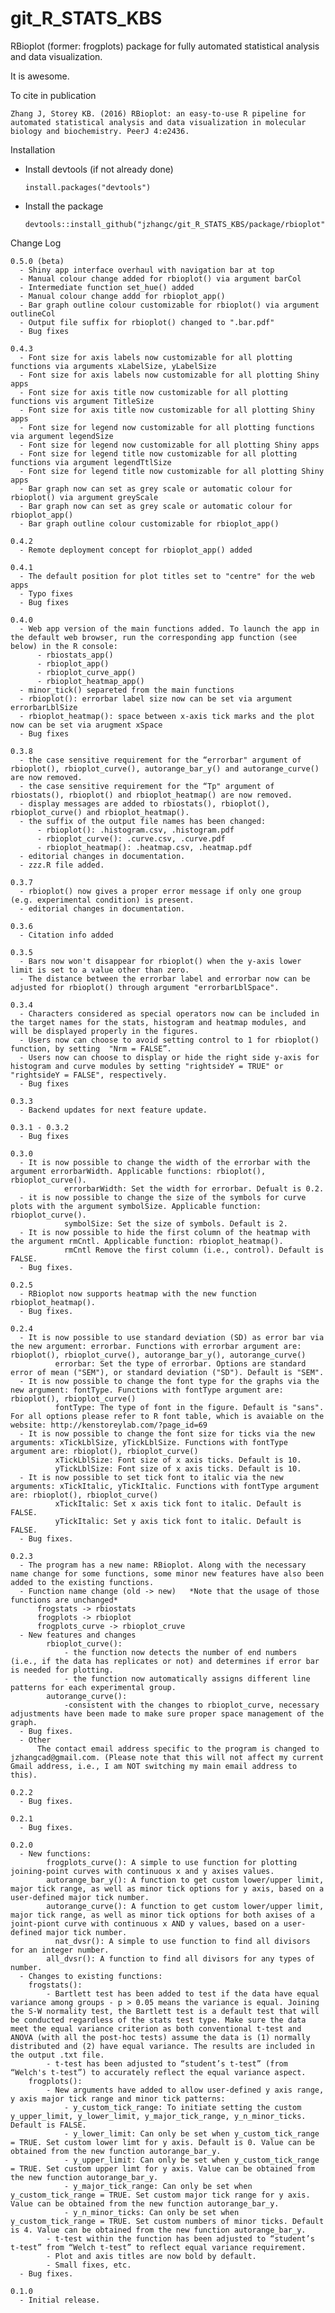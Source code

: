 # git_R_STATS_KBS
RBioplot (former: frogplots) package for fully automated statistical analysis and data visualization.

It is awesome.

To cite in publication
  
    Zhang J, Storey KB. (2016) RBioplot: an easy-to-use R pipeline for automated statistical analysis and data visualization in molecular biology and biochemistry. PeerJ 4:e2436.


Installation

  - Install devtools (if not already done)
  
        install.packages("devtools")
    
  - Install the package
  
        devtools::install_github("jzhangc/git_R_STATS_KBS/package/rbioplot")   


Change Log

    0.5.0 (beta)
      - Shiny app interface overhaul with navigation bar at top
      - Manual colour change added for rbioplot() via argument barCol
      - Intermediate function set_hue() added
      - Manual colour change addd for rbioplot_app()
      - Bar graph outline colour customizable for rbioplot() via argument outlineCol
      - Output file suffix for rbioplot() changed to ".bar.pdf"
      - Bug fixes
    
    0.4.3
      - Font size for axis labels now customizable for all plotting functions via arguments xLabelSize, yLabelSize
      - Font size for axis labels now customizable for all plotting Shiny apps
      - Font size for axis title now customizable for all plotting functions vis argument TitleSize
      - Font size for axis title now customizable for all plotting Shiny apps
      - Font size for legend now customizable for all plotting functions via argument legendSize
      - Font size for legend now customizable for all plotting Shiny apps
      - Font size for legend title now customizable for all plotting functions via argument legendTtlSize
      - Font size for legend title now customizable for all plotting Shiny apps
      - Bar graph now can set as grey scale or automatic colour for rbioplot() via argument greyScale
      - Bar graph now can set as grey scale or automatic colour for rbioplot_app()
      - Bar graph outline colour customizable for rbioplot_app()

    0.4.2
      - Remote deployment concept for rbioplot_app() added

    0.4.1
      - The default position for plot titles set to "centre" for the web apps
      - Typo fixes
      - Bug fixes

    0.4.0
      - Web app version of the main functions added. To launch the app in the default web browser, run the corresponding app function (see below) in the R console:
          - rbiostats_app()
          - rbioplot_app()
          - rbioplot_curve_app()
          - rbioplot_heatmap_app()
      - minor_tick() separeted from the main functions
      - rbioplot(): errorbar label size now can be set via argument errorbarLblSize
      - rbioplot_heatmap(): space between x-axis tick marks and the plot now can be set via arugment xSpace
      - Bug fixes
      
    0.3.8
      - the case sensitive requirement for the “errorbar" argument of rbioplot(), rbioplot_curve(), autorange_bar_y() and autorange_curve() are now removed.
      - the case sensitive requirement for the “Tp" argument of rbiostats(), rbioplot() and rbioplot_heatmap() are now removed.
      - display messages are added to rbiostats(), rbioplot(), rbioplot_curve() and rbioplot_heatmap().
      - the suffix of the output file names has been changed:
          - rbioplot(): .histogram.csv, .histogram.pdf
          - rbioplot_curve(): .curve.csv, .curve.pdf
          - rbioplot_heatmap(): .heatmap.csv, .heatmap.pdf
      - editorial changes in documentation.   
      - zzz.R file added.

    0.3.7
      - rbioplot() now gives a proper error message if only one group (e.g. experimental condition) is present.
      - editorial changes in documentation.

    0.3.6
      - Citation info added

    0.3.5
      - Bars now won't disappear for rbioplot() when the y-axis lower limit is set to a value other than zero.
      - The distance between the errorbar label and errorbar now can be adjusted for rbioplot() through argument "errorbarLblSpace".

    0.3.4
      - Characters considered as special operators now can be included in the target names for the stats, histogram and heatmap modules, and will be displayed properly in the figures.
      - Users now can choose to avoid setting control to 1 for rbioplot() function, by setting  "Nrm = FALSE”.
      - Users now can choose to display or hide the right side y-axis for histogram and curve modules by setting "rightsideY = TRUE" or "rightsideY = FALSE", respectively.
      - Bug fixes
    
    0.3.3
      - Backend updates for next feature update.

    0.3.1 - 0.3.2
      - Bug fixes

    0.3.0
      - It is now possible to change the width of the errorbar with the argument errorbarWidth. Applicable functions: rbioplot(), rbioplot_curve().
		        errorbarWidth: Set the width for errorbar. Defualt is 0.2.
      - it is now possible to change the size of the symbols for curve plots with the argument symbolSize. Applicable function: rbioplot_curve().
		        symbolSize: Set the size of symbols. Default is 2.
      - It is now possible to hide the first column of the heatmap with the argument rmCntl. Applicable function: rbioplot_heatmap().
		        rmCntl Remove the first column (i.e., control). Default is FALSE.
      - Bug fixes.

    0.2.5
      - RBioplot now supports heatmap with the new function rbioplot_heatmap().
      - Bug fixes.

    0.2.4
      - It is now possible to use standard deviation (SD) as error bar via the new argument: errorbar. Functions with errorbar argument are: rbioplot(), rbioplot_curve(), autorange_bar_y(), autorange_curve()
		      errorbar: Set the type of errorbar. Options are standard error of mean ("SEM"), or standard deviation ("SD"). Default is "SEM".
      - It is now possible to change the font type for the graphs via the new argument: fontType. Functions with fontType argument are: rbioplot(), rbioplot_curve()
	  	      fontType: The type of font in the figure. Default is "sans". For all options please refer to R font table, which is avaiable on the website: http://kenstoreylab.com/?page_id=69
      - It is now possible to change the font size for ticks via the new arguments: xTickLblSize, yTickLblSize. Functions with fontType argument are: rbioplot(), rbioplot_curve()
		      xTickLblSize: Font size of x axis ticks. Default is 10.
		      yTickLblSize: Font size of x axis ticks. Default is 10.
      - It is now possible to set tick font to italic via the new arguments: xTickItalic, yTickItalic. Functions with fontType argument are: rbioplot(), rbioplot_curve()
		      xTickItalic: Set x axis tick font to italic. Default is FALSE.
		      yTickItalic: Set y axis tick font to italic. Default is FALSE.
      - Bug fixes.

    0.2.3
      - The program has a new name: RBioplot. Along with the necessary name change for some functions, some minor new features have also been added to the existing functions. 
      - Function name change (old -> new)	*Note that the usage of those functions are unchanged*
  		  frogstats -> rbiostats
  		  frogplots -> rbioplot
  		  frogplots_curve -> rbioplot_cruve
      - New features and changes
  		    rbioplot_curve(): 
  			    - the function now detects the number of end numbers (i.e., if the data has replicates or not) and determines if error bar is needed for plotting.
  			    - the function now automatically assigns different line patterns for each experimental group. 
  		    autorange_curve():
  			    -consistent with the changes to rbioplot_curve, necessary adjustments have been made to make sure proper space management of the graph.
      - Bug fixes.
      - Other
          The contact email address specific to the program is changed to jzhangcad@gmail.com. (Please note that this will not affect my current Gmail address, i.e., I am NOT switching my main email address to this).

    0.2.2
      - Bug fixes.

    0.2.1
      - Bug fixes.

    0.2.0
      - New functions:
  		    frogplots_curve(): A simple to use function for plotting joining-point curves with continuous x and y axises values.
  		    autorange_bar_y(): A function to get custom lower/upper limit, major tick range, as well as minor tick options for y axis, based on a user-defined major tick number.
  		    autorange_curve(): A function to get custom lower/upper limit, major tick range, as well as minor tick options for both axises of a joint-piont curve with continuous x AND y values, based on a user-defined major tick number.
    		  nat_dvsr(): A simple to use function to find all divisors for an integer number.
  		    all_dvsr(): A function to find all divisors for any types of number.
      - Changes to existing functions:
  	    frogstats(): 
  		    - Bartlett test has been added to test if the data have equal variance among groups - p > 0.05 means the variance is equal. Joining the S-W normality test, the Bartlett test is a default test that will be conducted regardless of the stats test type. Make sure the data meet the equal variance criterion as both conventional t-test and ANOVA (with all the post-hoc tests) assume the data is (1) normally distributed and (2) have equal variance. The results are included in the output .txt file.
  		    - t-test has been adjusted to “student’s t-test” (from “Welch's t-test”) to accurately reflect the equal variance aspect.
  	    frogplots():
      		- New arguments have added to allow user-defined y axis range, y axis major tick range and minor tick patterns:
      			- y_custom_tick_range: To initiate setting the custom y_upper_limit, y_lower_limit, y_major_tick_range, y_n_minor_ticks. Default is FALSE.
      			- y_lower_limit: Can only be set when y_custom_tick_range = TRUE. Set custom lower limt for y axis. Default is 0. Value can be obtained from the new function autorange_bar_y.
      			- y_upper_limit: Can only be set when y_custom_tick_range = TRUE. Set custom upper limt for y axis. Value can be obtained from the new function autorange_bar_y.
      			- y_major_tick_range: Can only be set when y_custom_tick_range = TRUE. Set custom major tick range for y axis. Value can be obtained from the new function autorange_bar_y.
      			- y_n_minor_ticks: Can only be set when y_custom_tick_range = TRUE. Set custom numbers of minor ticks. Default is 4. Value can be obtained from the new function autorange_bar_y.
      		- t-test within the function has been adjusted to “student’s t-test” from “Welch t-test” to reflect equal variance requirement.
      		- Plot and axis titles are now bold by default. 
      		- Small fixes, etc.
      - Bug fixes.

    0.1.0
      - Initial release.
